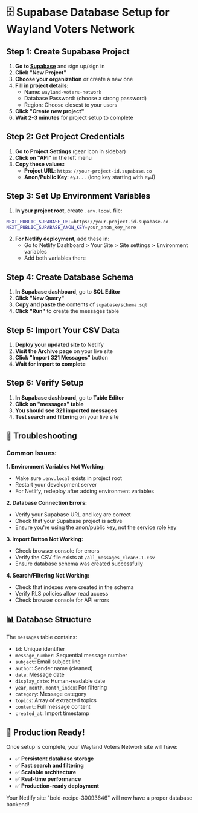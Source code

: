 # 🗄️ Supabase Database Setup for Wayland Voters Network

## Step 1: Create Supabase Project

1. **Go to [Supabase](https://supabase.com)** and sign up/sign in
2. **Click "New Project"**
3. **Choose your organization** or create a new one
4. **Fill in project details:**
   - Name: `wayland-voters-network`
   - Database Password: (choose a strong password)
   - Region: Choose closest to your users
5. **Click "Create new project"**
6. **Wait 2-3 minutes** for project setup to complete

## Step 2: Get Project Credentials

1. **Go to Project Settings** (gear icon in sidebar)
2. **Click on "API"** in the left menu
3. **Copy these values:**
   - **Project URL**: `https://your-project-id.supabase.co`
   - **Anon/Public Key**: `eyJ...` (long key starting with eyJ)

## Step 3: Set Up Environment Variables

1. **In your project root**, create `.env.local` file:
```bash
NEXT_PUBLIC_SUPABASE_URL=https://your-project-id.supabase.co
NEXT_PUBLIC_SUPABASE_ANON_KEY=your_anon_key_here
```

2. **For Netlify deployment**, add these in:
   - Go to Netlify Dashboard > Your Site > Site settings > Environment variables
   - Add both variables there

## Step 4: Create Database Schema

1. **In Supabase dashboard**, go to **SQL Editor**
2. **Click "New Query"**
3. **Copy and paste** the contents of `supabase/schema.sql`
4. **Click "Run"** to create the messages table

## Step 5: Import Your CSV Data

1. **Deploy your updated site** to Netlify
2. **Visit the Archive page** on your live site
3. **Click "Import 321 Messages"** button
4. **Wait for import to complete**

## Step 6: Verify Setup

1. **In Supabase dashboard**, go to **Table Editor**
2. **Click on "messages" table**
3. **You should see 321 imported messages**
4. **Test search and filtering** on your live site

## 🔧 Troubleshooting

### Common Issues:

**1. Environment Variables Not Working:**
- Make sure `.env.local` exists in project root
- Restart your development server
- For Netlify, redeploy after adding environment variables

**2. Database Connection Errors:**
- Verify your Supabase URL and key are correct
- Check that your Supabase project is active
- Ensure you're using the anon/public key, not the service role key

**3. Import Button Not Working:**
- Check browser console for errors
- Verify the CSV file exists at `/all_messages_clean3-1.csv`
- Ensure database schema was created successfully

**4. Search/Filtering Not Working:**
- Check that indexes were created in the schema
- Verify RLS policies allow read access
- Check browser console for API errors

## 📊 Database Structure

The `messages` table contains:
- `id`: Unique identifier
- `message_number`: Sequential message number
- `subject`: Email subject line
- `author`: Sender name (cleaned)
- `date`: Message date
- `display_date`: Human-readable date
- `year`, `month`, `month_index`: For filtering
- `category`: Message category
- `topics`: Array of extracted topics
- `content`: Full message content
- `created_at`: Import timestamp

## 🚀 Production Ready!

Once setup is complete, your Wayland Voters Network site will have:
- ✅ **Persistent database storage**
- ✅ **Fast search and filtering**
- ✅ **Scalable architecture**
- ✅ **Real-time performance**
- ✅ **Production-ready deployment**

Your Netlify site "bold-recipe-30093646" will now have a proper database backend!
